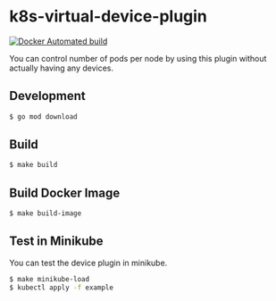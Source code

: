 # k8s-virtual-device-plugin

[![Docker Automated build](https://img.shields.io/docker/cloud/automated/dtaniwaki/k8s-virtual-device-plugin.svg)](https://hub.docker.com/r/dtaniwaki/k8s-virtual-device-plugin)

You can control number of pods per node by using this plugin without actually having any devices.

## Development

```bash
$ go mod download
```

## Build

```bash
$ make build
```

## Build Docker Image

```bash
$ make build-image
```

## Test in Minikube

You can test the device plugin in minikube.

```bash
$ make minikube-load
$ kubectl apply -f example
```

